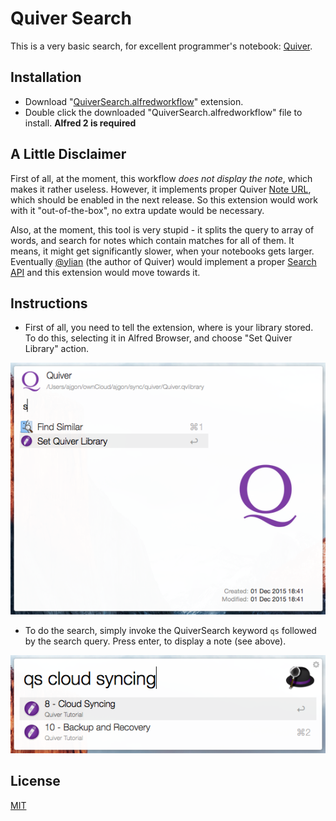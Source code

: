 Quiver Search
=============

This is a very basic search, for excellent programmer's notebook: [Quiver](http://happenapps.com/#quiver).

Installation
------------

- Download "[QuiverSearch.alfredworkflow](https://github.com/ajgon/alfred2-quiver-search/blob/master/QuiverSearch.alfredworkflow?raw=true)" extension.
- Double click the downloaded "QuiverSearch.alfredworkflow" file to install. **Alfred 2 is required**

A Little Disclaimer
-------------------

First of all, at the moment, this workflow *does not display the note*, which makes it rather useless. However, it implements proper
Quiver [Note URL](https://github.com/HappenApps/Quiver/issues/97), which should be enabled in the next release. So this extension
would work with it "out-of-the-box", no extra update would be necessary.

Also, at the moment, this tool is very stupid - it splits the query to array of words, and search for notes which contain matches for all of them.
It means, it might get significantly slower, when your notebooks gets larger.
Eventually [@ylian](https://github.com/ylian) (the author of Quiver) would implement a proper [Search API](https://github.com/HappenApps/Quiver/issues/294#issuecomment-162632457) and this extension would move towards it.

Instructions
------------

- First of all, you need to tell the extension, where is your library stored. To do this, selecting it in Alfred Browser,
  and choose "Set Quiver Library" action.

![Alfred Browser](assets/library.png)

- To do the search, simply invoke the QuiverSearch keyword `qs` followed by the search query. Press enter, to display a note (see above).

![Query note](assets/search.png)

License
-------

[MIT](LICENSE)
